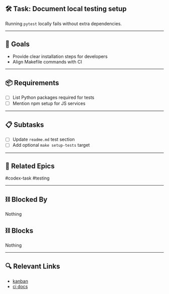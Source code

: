 ## 🛠️ Task: Document local testing setup

Running `pytest` locally fails without extra dependencies.

---

## 🎯 Goals
- Provide clear installation steps for developers
- Align Makefile commands with CI

---

## 📦 Requirements
- [ ] List Python packages required for tests
- [ ] Mention npm setup for JS services

---

## 📋 Subtasks
- [ ] Update `readme.md` test section
- [ ] Add optional `make setup-tests` target

---

## 🔗 Related Epics
#codex-task #testing

---

## ⛓️ Blocked By
Nothing

## ⛓️ Blocks
Nothing

---

## 🔍 Relevant Links
- [kanban](../boards/kanban.md)
- [ci docs](../../ci.md)
